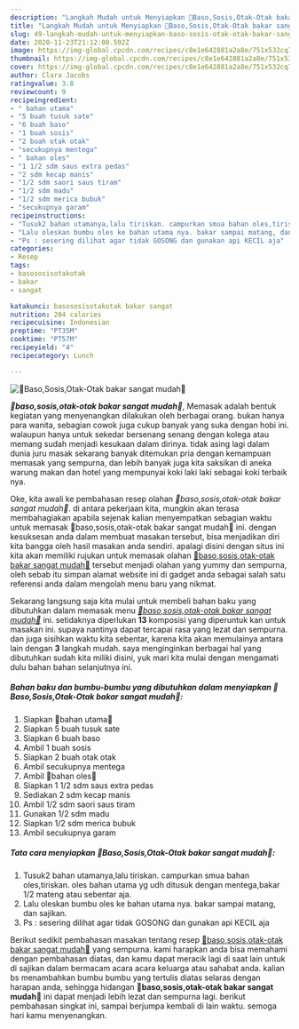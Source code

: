 ```yaml
---
description: "Langkah Mudah untuk Menyiapkan 🍢Baso,Sosis,Otak-Otak bakar sangat mudah🍢 yang enak"
title: "Langkah Mudah untuk Menyiapkan 🍢Baso,Sosis,Otak-Otak bakar sangat mudah🍢 yang enak"
slug: 49-langkah-mudah-untuk-menyiapkan-baso-sosis-otak-otak-bakar-sangat-mudah-yang-enak
date: 2020-11-23T21:12:00.592Z
image: https://img-global.cpcdn.com/recipes/c8e1e642881a2a8e/751x532cq70/🍢basososisotak-otak-bakar-sangat-mudah🍢-foto-resep-utama.jpg
thumbnail: https://img-global.cpcdn.com/recipes/c8e1e642881a2a8e/751x532cq70/🍢basososisotak-otak-bakar-sangat-mudah🍢-foto-resep-utama.jpg
cover: https://img-global.cpcdn.com/recipes/c8e1e642881a2a8e/751x532cq70/🍢basososisotak-otak-bakar-sangat-mudah🍢-foto-resep-utama.jpg
author: Clara Jacobs
ratingvalue: 3.8
reviewcount: 9
recipeingredient:
- " bahan utama"
- "5 buah tusuk sate"
- "6 buah baso"
- "1 buah sosis"
- "2 buah otak otak"
- "secukupnya mentega"
- " bahan oles"
- "1 1/2 sdm saus extra pedas"
- "2 sdm kecap manis"
- "1/2 sdm saori saus tiram"
- "1/2 sdm madu"
- "1/2 sdm merica bubuk"
- "secukupnya garam"
recipeinstructions:
- "Tusuk2 bahan utamanya,lalu tiriskan. campurkan smua bahan oles,tiriskan. oles bahan utama yg udh ditusuk dengan mentega,bakar 1/2 mateng atau sebentar aja."
- "Lalu oleskan bumbu oles ke bahan utama nya. bakar sampai matang, dan sajikan."
- "Ps : sesering dilihat agar tidak GOSONG dan gunakan api KECIL aja"
categories:
- Resep
tags:
- basososisotakotak
- bakar
- sangat

katakunci: basososisotakotak bakar sangat 
nutrition: 204 calories
recipecuisine: Indonesian
preptime: "PT35M"
cooktime: "PT57M"
recipeyield: "4"
recipecategory: Lunch

---
```



![🍢Baso,Sosis,Otak-Otak bakar sangat mudah🍢](https://img-global.cpcdn.com/recipes/c8e1e642881a2a8e/751x532cq70/🍢basososisotak-otak-bakar-sangat-mudah🍢-foto-resep-utama.jpg)

<b><i>🍢baso,sosis,otak-otak bakar sangat mudah🍢</i></b>, Memasak adalah bentuk kegiatan yang menyenangkan dilakukan oleh berbagai orang. bukan hanya para wanita, sebagian cowok juga cukup banyak yang suka dengan hobi ini. walaupun hanya untuk sekedar bersenang senang dengan kolega atau memang sudah menjadi kesukaan dalam dirinya. tidak asing lagi dalam dunia juru masak sekarang banyak ditemukan pria dengan kemampuan memasak yang sempurna, dan lebih banyak juga kita saksikan di aneka warung makan dan hotel yang mempunyai koki laki laki sebagai koki terbaik nya.

Oke, kita awali ke pembahasan resep olahan <i>🍢baso,sosis,otak-otak bakar sangat mudah🍢</i>. di antara pekerjaan kita, mungkin akan terasa membahagiakan apabila sejenak kalian menyempatkan sebagian waktu untuk memasak 🍢baso,sosis,otak-otak bakar sangat mudah🍢 ini. dengan kesuksesan anda dalam membuat masakan tersebut, bisa menjadikan diri kita bangga oleh hasil masakan anda sendiri. apalagi disini dengan situs ini kita akan memiliki rujukan untuk memasak olahan <u>🍢baso,sosis,otak-otak bakar sangat mudah🍢</u> tersebut menjadi olahan yang yummy dan sempurna, oleh sebab itu simpan alamat website ini di gadget anda sebagai salah satu referensi anda dalam mengolah menu baru yang nikmat.




Sekarang langsung saja kita mulai untuk membeli bahan baku yang dibutuhkan dalam memasak menu <u><i>🍢baso,sosis,otak-otak bakar sangat mudah🍢</i></u> ini. setidaknya diperlukan <b>13</b> komposisi yang diperuntuk kan untuk masakan ini. supaya nantinya dapat tercapai rasa yang lezat dan sempurna. dan juga sisihkan waktu kita sebentar, karena kita akan memulainya antara lain dengan <b>3</b> langkah mudah. saya menginginkan berbagai hal yang dibutuhkan sudah kita miliki disini, yuk mari kita mulai dengan mengamati dulu bahan bahan selanjutnya ini.

<!--inarticleads1-->

##### Bahan baku dan bumbu-bumbu yang dibutuhkan dalam menyiapkan 🍢Baso,Sosis,Otak-Otak bakar sangat mudah🍢:

1. Siapkan  💫bahan utama💫
1. Siapkan 5 buah tusuk sate
1. Siapkan 6 buah baso
1. Ambil 1 buah sosis
1. Siapkan 2 buah otak otak
1. Ambil secukupnya mentega
1. Ambil  🌸bahan oles🌸
1. Siapkan 1 1/2 sdm saus extra pedas
1. Sediakan 2 sdm kecap manis
1. Ambil 1/2 sdm saori saus tiram
1. Gunakan 1/2 sdm madu
1. Siapkan 1/2 sdm merica bubuk
1. Ambil secukupnya garam




<!--inarticleads2-->

##### Tata cara menyiapkan 🍢Baso,Sosis,Otak-Otak bakar sangat mudah🍢:

1. Tusuk2 bahan utamanya,lalu tiriskan. campurkan smua bahan oles,tiriskan. oles bahan utama yg udh ditusuk dengan mentega,bakar 1/2 mateng atau sebentar aja.
1. Lalu oleskan bumbu oles ke bahan utama nya. bakar sampai matang, dan sajikan.
1. Ps : sesering dilihat agar tidak GOSONG dan gunakan api KECIL aja




Berikut sedikit pembahasan masakan tentang resep <u>🍢baso,sosis,otak-otak bakar sangat mudah🍢</u> yang sempurna. kami harapkan anda bisa memahami dengan pembahasan diatas, dan kamu dapat meracik lagi di saat lain untuk di sajikan dalam bermacam acara acara keluarga atau sahabat anda. kalian bs menambahkan bumbu bumbu yang tertulis diatas selaras dengan harapan anda, sehingga hidangan <b>🍢baso,sosis,otak-otak bakar sangat mudah🍢</b> ini dapat menjadi lebih lezat dan sempurna lagi. berikut pembahasan singkat ini, sampai berjumpa kembali di lain waktu. semoga hari kamu menyenangkan.
